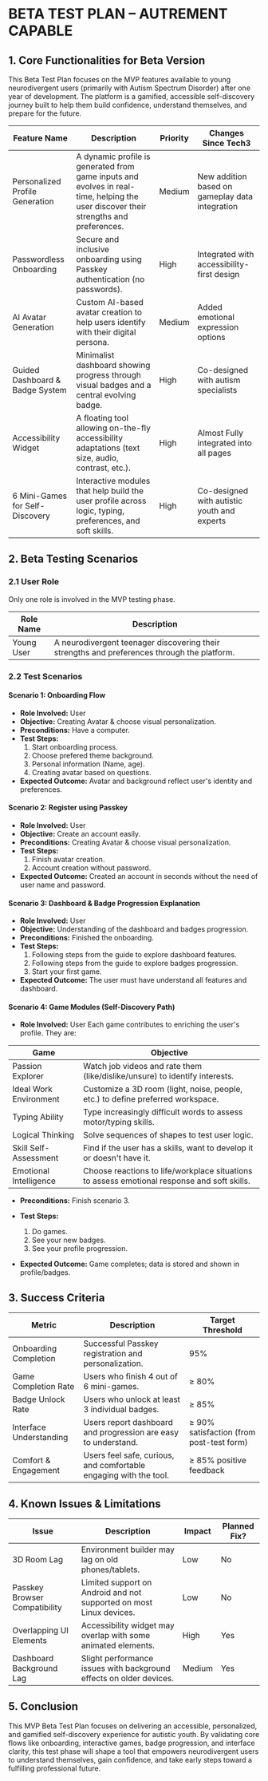 # BETA TEST PLAN – AUTREMENT CAPABLE

## 1. Core Functionalities for Beta Version

This Beta Test Plan focuses on the MVP features available to young neurodivergent users (primarily with Autism Spectrum Disorder) after one year of development. The platform is a gamified, accessible self-discovery journey built to help them build confidence, understand themselves, and prepare for the future.

| **Feature Name**                | **Description**                                                                                                                      | **Priority** | **Changes Since Tech3**                         |
| ------------------------------- | ------------------------------------------------------------------------------------------------------------------------------------ | ------------ | ----------------------------------------------- |
| Personalized Profile Generation | A dynamic profile is generated from game inputs and evolves in real-time, helping the user discover their strengths and preferences. | Medium       | New addition based on gameplay data integration |
| Passwordless Onboarding         | Secure and inclusive onboarding using Passkey authentication (no passwords).                                                         | High         | Integrated with accessibility-first design      |
| AI Avatar Generation            | Custom AI-based avatar creation to help users identify with their digital persona.                                                   | Medium       | Added emotional expression options              |
| Guided Dashboard & Badge System | Minimalist dashboard showing progress through visual badges and a central evolving badge.                                            | High         | Co-designed with autism specialists             |
| Accessibility Widget            | A floating tool allowing on-the-fly accessibility adaptations (text size, audio, contrast, etc.).                                    | High         | Almost Fully integrated into all pages          |
| 6 Mini-Games for Self-Discovery | Interactive modules that help build the user profile across logic, typing, preferences, and soft skills.                             | High         | Co-designed with autistic youth and experts     |

## 2. Beta Testing Scenarios

### 2.1 User Role

Only one role is involved in the MVP testing phase.

| **Role Name** | **Description**                                                                             |
| ------------- | ------------------------------------------------------------------------------------------- |
| Young User    | A neurodivergent teenager discovering their strengths and preferences through the platform. |

### 2.2 Test Scenarios

#### Scenario 1: Onboarding Flow

- **Role Involved:** User
- **Objective:** Creating Avatar & choose visual personalization.
- **Preconditions:** Have a computer.
- **Test Steps:**
  1. Start onboarding process.
  2. Choose prefered theme background.
  3. Personal information (Name, age).
  4. Creating avatar based on questions.
- **Expected Outcome:** Avatar and background reflect user's identity and preferences.

#### Scenario 2: Register using Passkey

- **Role Involved:** User
- **Objective:** Create an account easily.
- **Preconditions:** Creating Avatar & choose visual personalization.
- **Test Steps:**
  1. Finish avatar creation.
  2. Account creation without password.
- **Expected Outcome:** Created an account in seconds without the need of user name and password.

#### Scenario 3: Dashboard & Badge Progression Explanation

- **Role Involved:** User
- **Objective:** Understanding of the dashboard and badges progression.
- **Preconditions:** Finished the onboarding.
- **Test Steps:**
  1. Following steps from the guide to explore dashboard features.
  2. Following steps from the guide to explore badges progression.
  3. Start your first game.
- **Expected Outcome:** The user must have understand all features and dashboard.

#### Scenario 4: Game Modules (Self-Discovery Path)

- **Role Involved:** User
  Each game contributes to enriching the user's profile. They are:

| **Game**               | **Objective**                                                                               |
| ---------------------- | ------------------------------------------------------------------------------------------- |
| Passion Explorer       | Watch job videos and rate them (like/dislike/unsure) to identify interests.                 |
| Ideal Work Environment | Customize a 3D room (light, noise, people, etc.) to define preferred workspace.             |
| Typing Ability         | Type increasingly difficult words to assess motor/typing skills.                            |
| Logical Thinking       | Solve sequences of shapes to test user logic.                                               |
| Skill Self-Assessment  | Find if the user has a skills, want to develop it or doesn't have it.                       |
| Emotional Intelligence | Choose reactions to life/workplace situations to assess emotional response and soft skills. |

- **Preconditions:** Finish scenario 3.
- **Test Steps:**

  1.  Do games.
  2.  See your new badges.
  3.  See your profile progression.

- **Expected Outcome:** Game completes; data is stored and shown in profile/badges.

## 3. Success Criteria

| **Metric**              | **Description**                                                   | **Target Threshold**                     |
| ----------------------- | ----------------------------------------------------------------- | ---------------------------------------- |
| Onboarding Completion   | Successful Passkey registration and personalization.              | 95%                                      |
| Game Completion Rate    | Users who finish 4 out of 6 mini-games.                           | ≥ 80%                                    |
| Badge Unlock Rate       | Users who unlock at least 3 individual badges.                    | ≥ 85%                                    |
| Interface Understanding | Users report dashboard and progression are easy to understand.    | ≥ 90% satisfaction (from post-test form) |
| Comfort & Engagement    | Users feel safe, curious, and comfortable engaging with the tool. | ≥ 85% positive feedback                  |

## 4. Known Issues & Limitations

| **Issue**                     | **Description**                                                     | **Impact** | **Planned Fix?** |
| ----------------------------- | ------------------------------------------------------------------- | ---------- | ---------------- |
| 3D Room Lag                   | Environment builder may lag on old phones/tablets.                  | Low        | No               |
| Passkey Browser Compatibility | Limited support on Android and not supported on most Linux devices. | Low        | No               |
| Overlapping UI Elements       | Accessibility widget may overlap with some animated elements.       | High       | Yes              |
| Dashboard Background Lag      | Slight performance issues with background effects on older devices. | Medium     | Yes              |

## 5. Conclusion

This MVP Beta Test Plan focuses on delivering an accessible, personalized, and gamified self-discovery experience for autistic youth. By validating core flows like onboarding, interactive games, badge progression, and interface clarity, this test phase will shape a tool that empowers neurodivergent users to understand themselves, gain confidence, and take early steps toward a fulfilling professional future.
